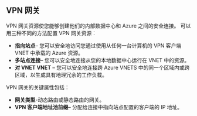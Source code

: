 ## <a name="vpn-gateway"></a>VPN 网关 
VPN 网关资源使您能够创建他们的内部数据中心和 Azure 之间的安全连接。 可以用三种不同的方法配置 VPN 网关资源︰
 
- **指向站点**– 您可以安全地访问您通过使用从任何一台计算机的 VPN 客户端 VNET 中承载的 Azure 资源。 
- **多站点连接**– 您可以安全地连接从您的本地数据中心运行在 VNET 中的资源。 
- **对 VNET VNET** – 您可以安全地连接跨 Azure VNETS 中的同一个区域内或跨区域，以生成具有地理冗余的工作负载。

VPN 网关的关键属性包括︰
 
- **网关类型**-动态路由或静态路由的网关。 
- **VPN 客户端地址池前缀**– 分配给连接中指向站点配置的客户端的 IP 地址。